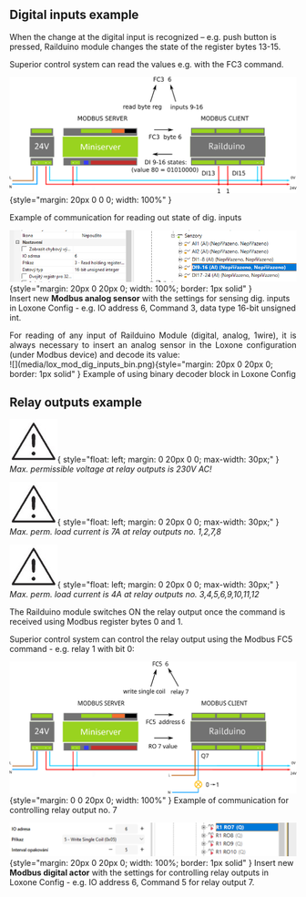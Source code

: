 ## Digital inputs example

When the change at the digital input is recognized – e.g. push button is pressed, Railduino module changes the state of the register bytes 13-15.  

Superior control system can read the values e.g. with the FC3 command.  

![](media/Railduino_modbus_inputs.png){style="margin: 20px 0 0 0; width: 100%" } 

Example of communication for reading out state of dig. inputs

![](media/lox_mod_dig_inputs.png){style="margin: 20px 0 20px 0; width: 100%; border: 1px solid" }  
Insert new **Modbus analog sensor** with the settings for sensing dig. inputs in Loxone Config - e.g. IO address 6, Command 3, data type 16-bit unsigned int. 
<div style="text-align: justify;"> 
For reading of any input of Railduino Module (digital, analog, 1wire), it is always necessary to insert an analog sensor in the Loxone configuration
 (under Modbus device) and decode its value:
</div>
![](media/lox_mod_dig_inputs_bin.png){style="margin: 20px 0 20px 0; border: 1px solid" }  
Example of using binary decoder block in Loxone Config
<br>

## Relay outputs example

![](media/warning_sign.jpeg){ style="float: left; margin: 0 20px 0 0; max-width: 30px;" }
*Max. permissible voltage at relay outputs is 230V AC!*  

![](media/warning_sign.jpeg){ style="float: left; margin: 0 20px 0 0; max-width: 30px;" }
*Max. perm. load current is 7A at relay outputs no. 1,2,7,8*  

![](media/warning_sign.jpeg){ style="float: left; margin: 0 20px 0 0; max-width: 30px;" }
*Max. perm. load current is 4A at relay outputs no. 3,4,5,6,9,10,11,12*  

The Railduino module switches ON the relay output once the command is received using Modbus register bytes 0 and 1.

Superior control system can control the relay output using the Modbus FC5 command - e.g. relay 1 with bit 0:

![](media/Railduino_modbus_relays.png){style="margin: 0 0 20px 0;  width: 100%" } 
Example of communication for controlling relay output no. 7

![](media/lox_mod_relays.png){style="margin: 20px 0 20px 0; width: 100%; border: 1px solid" } 
Insert new **Modbus digital actor** with the settings for controlling relay outputs in Loxone Config - e.g. IO address 6, Command 5 for relay output 7.
<br>

